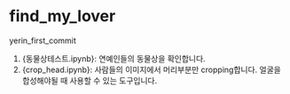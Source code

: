 # find_my_lover
yerin_first_commit
1. {동물상테스트.ipynb}: 연예인들의 동물상을 확인합니다.
2. {crop_head.ipynb}: 사람들의 이미지에서 머리부분만 cropping합니다. 얼굴을 합성해야될 때 사용할 수 있는 도구입니다.
